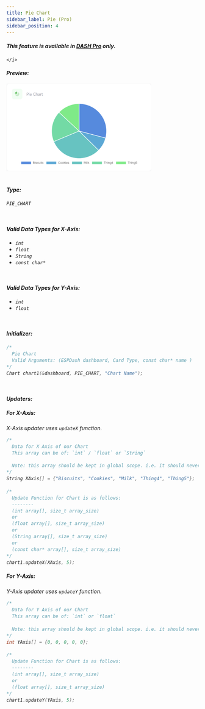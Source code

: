 ```yaml
---
title: Pie Chart
sidebar_label: Pie (Pro)
sidebar_position: 4
---
```


<div className="pro-label">
    <i>
        <h4 style={{ fontWeight: '500', marginBottom: 5 }}>
             This feature is available in <a target="_blank" style={{ color: "red" }} href="https://espdash.pro">DASH Pro</a> only.
        </h4>
         
    </i>
</div>

#### Preview:

<img class="card-preview" src="/img/v4/pie-chart.png" width="380px" alt="Preview" />

<br/>
<br/>

#### Type: 
`PIE_CHART`

<br/>

#### Valid Data Types for X-Axis:
- `int`
- `float`
- `String`
- `const char*`

<br/>

#### Valid Data Types for Y-Axis:
- `int`
- `float`

<br/>

#### Initializer:
```cpp
/* 
  Pie Chart
  Valid Arguments: (ESPDash dashboard, Card Type, const char* name )
*/
Chart chart1(&dashboard, PIE_CHART, "Chart Name");
```

<br/>

#### Updaters:

##### For X-Axis:
X-Axis updater uses `updateX` function.
```cpp
/*
  Data for X Axis of our Chart
  This array can be of: `int` / `float` or `String`
    
  Note: this array should be kept in global scope. i.e. it should never be deleted from memory.
*/
String XAxis[] = {"Biscuits", "Cookies", "Milk", "Thing4", "Thing5"};

/*
  Update Function for Chart is as follows:
  --------
  (int array[], size_t array_size)
  or
  (float array[], size_t array_size)
  or
  (String array[], size_t array_size)
  or
  (const char* array[], size_t array_size)
*/
chart1.updateX(XAxis, 5);
```

##### For Y-Axis:
Y-Axis updater uses `updateY` function.
```cpp
/*
  Data for Y Axis of our Chart
  This array can be of: `int` or `float`
  
  Note: this array should be kept in global scope. i.e. it should never be deleted from memory.
*/
int YAxis[] = {0, 0, 0, 0, 0};

/*
  Update Function for Chart is as follows:
  --------
  (int array[], size_t array_size)
  or 
  (float array[], size_t array_size)
*/
chart1.updateY(YAxis, 5);
```